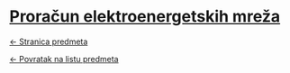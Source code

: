 # [Proračun elektroenergetskih mreža](https://www.github.com/studosi-fer/PEM)
[<- Stranica predmeta](https://www.fer.unizg.hr/predmet/pem)

[<- Povratak na listu predmeta](https://www.github.com/studosi/FER)